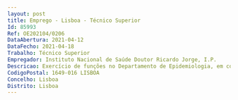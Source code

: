 ```yaml
--- 
layout: post
title: Emprego - Lisboa - Técnico Superior
Id: 85993
Ref: OE202104/0206
DataAbertura: 2021-04-12
DataFecho: 2021-04-18
Trabalho: Técnico Superior
Empregador: Instituto Nacional de Saúde Doutor Ricardo Jorge, I.P.
Descricao: Exercício de funções no Departamento de Epidemiologia, em conformidade com as competências previstas no artigo 7º do anexo à Portaria nº 162 2012, de 22 de maio.
CodigoPostal: 1649-016 LISBOA
Concelho: Lisboa
Distrito: Lisboa
--- 
```

